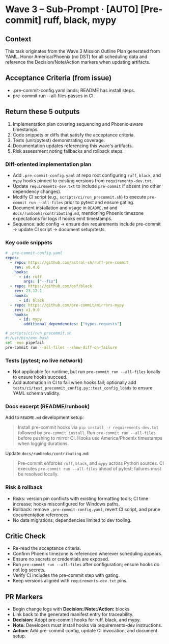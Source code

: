 # Wave 3 – Sub-Prompt · [AUTO] [Pre-commit] ruff, black, mypy

## Context
This task originates from the Wave 3 Mission Outline Plan generated from YAML. Honor America/Phoenix (no DST) for all scheduling data and reference the Decision/Note/Action markers when updating artifacts.

## Acceptance Criteria (from issue)
- .pre-commit-config.yaml lands; README has install steps.
- pre-commit run --all-files passes in CI.

## Return these 5 outputs
1. Implementation plan covering sequencing and Phoenix-aware timestamps.
2. Code snippets or diffs that satisfy the acceptance criteria.
3. Tests (unit/pytest) demonstrating coverage.
4. Documentation updates referencing this wave's artifacts.
5. Risk assessment noting fallbacks and rollback steps.

### Diff-oriented implementation plan
- Add `.pre-commit-config.yaml` at repo root configuring `ruff`, `black`, and `mypy` hooks pinned to existing versions from `requirements-dev.txt`.
- Update `requirements-dev.txt` to include `pre-commit` if absent (no other dependency changes).
- Modify CI script (e.g., `scripts/ci/run_precommit.sh`) to execute `pre-commit run --all-files` prior to pytest and ensure gating.
- Document installation and usage in `README.md` and `docs/runbooks/contributing.md`, mentioning Phoenix timezone expectations for logs if hooks emit timestamps.
- Sequence: add config → ensure dev requirements include pre-commit → update CI script → document setup/tests.

### Key code snippets
```yaml
# .pre-commit-config.yaml
repos:
  - repo: https://github.com/astral-sh/ruff-pre-commit
    rev: v0.4.0
    hooks:
      - id: ruff
        args: ["--fix"]
  - repo: https://github.com/psf/black
    rev: 23.12.1
    hooks:
      - id: black
  - repo: https://github.com/pre-commit/mirrors-mypy
    rev: v1.9.0
    hooks:
      - id: mypy
        additional_dependencies: ["types-requests"]
```

```bash
# scripts/ci/run_precommit.sh
#!/usr/bin/env bash
set -euo pipefail
pre-commit run --all-files --show-diff-on-failure
```

### Tests (pytest; no live network)
- Not applicable for runtime, but run `pre-commit run --all-files` locally to ensure hooks succeed.
- Add automation in CI to fail when hooks fail; optionally add `tests/ci/test_precommit_config.py::test_config_loads` to ensure YAML schema validity.

### Docs excerpt (README/runbook)
Add to `README.md` development setup:

> Install pre-commit hooks via `pip install -r requirements-dev.txt` followed by `pre-commit install`. Run `pre-commit run --all-files` before pushing to mirror CI. Hooks use America/Phoenix timestamps when logging durations.

Update `docs/runbooks/contributing.md`:

> Pre-commit enforces `ruff`, `black`, and `mypy` across Python sources. CI executes `pre-commit run --all-files` ahead of pytest; failures must be resolved locally.

### Risk & rollback
- Risks: version pin conflicts with existing formatting tools; CI time increase; hooks misconfigured for Windows paths.
- Rollback: remove `.pre-commit-config.yaml`, revert CI script, and prune documentation references.
- No data migrations; dependencies limited to dev tooling.


## Critic Check
- Re-read the acceptance criteria.
- Confirm Phoenix timezone is referenced wherever scheduling appears.
- Ensure no secrets or credentials are exposed.
- Run `pre-commit run --all-files` after configuration; ensure hooks do not log secrets.
- Verify CI includes the pre-commit step with gating.
- Keep versions aligned with `requirements-dev.txt` pins.

## PR Markers
- Begin change logs with **Decision:**/**Note:**/**Action:** blocks.
- Link back to the generated manifest entry for traceability.
- **Decision:** Adopt pre-commit hooks for ruff, black, and mypy.
- **Note:** Developers must install hooks via requirements-dev instructions.
- **Action:** Add pre-commit config, update CI invocation, and document setup.
